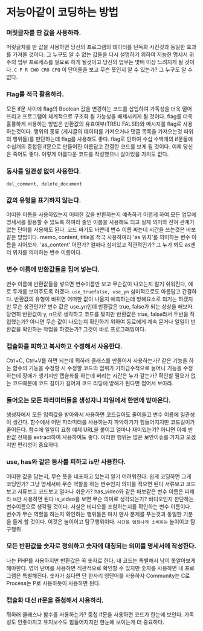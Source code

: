 # 저능아같이 코딩하는 방법


### 머릿글자를 딴 값을 사용하라.

머릿글자를 딴 값을 사용하면 당신의 프로그램의 데이터를 난독화 시킨것과 동일한 효과를 가져올 것이다. 그 누구도 알 수 없는 값들을 다시 설명하기 위하여 저능한 명세서 위주의 업무 프로세스를 필요로 하게 될것이고 당신의 업무는 몇배 이상 느려지게 될 것이다. `C P R CWO CRO CPQ` 이 단어들을 보고 무슨 뜻인지 알 수 있는가? 그 누구도 알 수 없다.


### Flag를 적극 활용하라.

모든 if문 사이에 flag의 Boolean 값을 변경하는 코드를 삽입하여 가독성을 더욱 떨어뜨리고 프로그램이 체계적으로 구조화 될 가능성을 배제시키게 될 것이다. flag를 더욱 훌륭하게 사용하는 방법은 반환값의 유효여부(TREU FALSE)와 메시지를 flag로 사용하는것이다. 행위의 종류 (게시글의 데이터를 가져오거나 댓글 목록을 가져오는것 따위의 행위들)를 판단하는데 flag를 사용해도 좋다. flag로 인하여 수십 수백개의 if문들에 수십개의 중첩된 if문으로 만들어진 아름답고 간결한 코드를 보게 될 것이다. 이제 당신은 죽어도 좋다. 이렇게 아름다운 코드를 작성했으니 살아있을 가치도 없다.


### 동사를 일관성 없이 사용한다.

```
del_comment, delete_document
```


### 값의 유형을 표기하지 않는다.

어떠한 이름을 사용하였는지 어떠한 값을 반환하는지 예측하기 어렵게 하여 모든 업무에 명세서를 활용할 수 있도록 하여라 줄인 이름을 사용해도 되고 실제 의미와 전혀 관계가 없는 단어를 사용해도 된다. 코드 짜기도 바쁜데 변수 이름 짜는데 시간을 쓰는것은 바보같은 방법이다. memo, content, title을 적극 사용하여라 'as 위치'를 의미하는 변수 이름을 지어보자. 'as_content' 어떤가? 얼마나 심미있고 직관적인가? 그 누가 봐도 as센터 위치를 의미하는 변수 이름이다.


### 변수 이름에 반환값들을 집어 넣는다.

변수 이름에 반환값들을 넣으면 변수이름만 보고 무슨값이 나오는지 알기 쉬워진다, 예로 두개를 보여주도록 하겠다. `use_truefalse, use_yn` 심미적으로도 아름답고 간결하다. 반환값의 유형이 바뀌면 어떠한 값이 나올지 예측하는데 방해요소로 되기는 하겠지만 무슨 상관인가? 변수 값은 use_yn인데 반환값은 true, false가 되는 상상을 해보자. 당연히 반환값이 y, n으로 생각하고 코드를 짰지만 반환값은 true, false라서 두번을 작업했는가? 아니면 무슨 값이 나오는지 확인하기 위하여 동료에게 계속 묻거나 일일이 반환값을 확인하는 작업을 하였는가? 그것이 바로 프로그래밍이다.


### 캡슐화를 피하고 복사하고 수정해서 사용한다.

Ctrl+C, Ctrl+V를 하면 되는데 뭐하러 클래스를 만들어서 사용하는가? 같은 기능을 하는 함수의 기능을 수정할 시 수정할 코드의 범위가 기하급수적으로 늘어나 기능을 수정하는데 장애가 생기지만 캡슐화를 하는데 버리는 시간은 누가 갚는가? 확인할 필요가 없는 코드때문에 코드 길이가 길어져 코드 리딩에 방해가 된다면 접어서 보아라. 


### 들어오는 모든 파라미터들을 생성자나 파일에서 한번에 받아온다.

생성자에서 모든 입력값을 받아와서 사용하면 코드길이도 줄어들고 변수 이름에 일관성이 생긴다. 함수에서 어떤 파라미터를 사용하는지 파악하기가 힘들어지지만 코드길이가 줄어든다. 함수에 일일이 요청 예제 URL을 붙이고 얼마나 재미있는가? 아니면 아예 반환값 전체를 extract하여 사용하여도 좋다. 이러한 행위는 많은 보안이슈를 가지고 오겠지만 편리성이 중요하다.


### use, has와 같은 동사를 피하고 is만 사용한다.

어떠한 값을 담는지, 무슨 뜻을 내포하고 있는지 알기 어려워진다. 쉽게 코딩하면 그게 코딩인가? 그냥 명세서에 무슨 역할을 하는 변수인지 의미를 적으면 된다 서류보고 코드보고 서류보고 코드보고 얼마나 쉬운가? has_video와 같은 바보같은 변수 이름은 피해라 is만 사용하면 된다 is_video를 보면 무슨 의미로 생각되는가? 비디오인지 판단하는 변수이름으로 생각될 것이다. 사실은 비디오를 포함하는지를 확인하는 변수 이름이다. 변수가 무슨 역할을 하는지 확인하는 행위들은 마치 멘사 문제를 푸는것과 동일한 기분을 들게 할 것이다. 이것은 놀이이고 탐구행위이다. `시간을 엄청나게 소비하는` 놀이이고 탐구행위


### 모든 반환값을 숫자로 정의하고 숫자에 대칭되는 의미를 명세서에 작성한다.

나는 PHP를 사용하지만 반환값은 꼭 숫자로 한다, 내 코드는 특별해서 남이 못알아보게 해야한다. 영어 단어를 사용하면 직관적으로 확인할 수 있지만 숫자를 사용하면 내 프로그램은 특별해진다. 숫자가 싫다면 단 한자리 영단어를 사용하자 Community는 C로 Process는 P로 사용하듯이 사용하면 된다.


### 캡슐화 대신 if문을 중첩해서 사용하라.

뭐하러 클래스나 함수를 사용하는가? 중첩 if문을 사용하면 코드가 한눈에 보인다. 가독성도 안좋아지고 유지보수도 힘들어지지만 한눈에 보이는게 더 중요하다.
